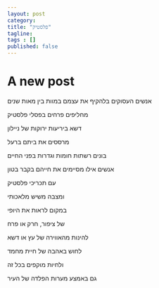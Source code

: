 ```yaml
---
layout: post 
category: 
title: "פלסטיק"
tagline: 
tags : [] 
published: false
---
```


# A new post #

אנשים העסוקים בלהקיף את עצמם במוות בין מאות שנים

מחליפים פרחים בפסלי פלסטיק

דשא ביריעות ירוקות של ניילון

מרססים את ביתם ברעל

בונים רשתות חומות וגדרות בפני החיים

אנשים אילו מסיימים את חייהם בקבר בטון

עם תכריכי פלסטיק

ומצבה משיש מלאכותי


במקום לראות את היופי

של ציפור, חרק או פרח

להינות מהאווירה של עץ או דשא

לחוש באהבה של חיית מחמד

ולחיות מוקפים בכל זה

גם באמצע מערות הפלדה של העיר